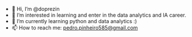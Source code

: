- 👋 Hi, I’m @doprezin
- 👀 I’m interested in learning and enter in the data analytics and IA career.
- 🌱 I’m currently learning python and data analytics :)
- 📫 How to reach me: pedro.pinheiro585@gmail.com

<!---
doprezin/doprezin is a ✨ special ✨ repository because its `README.md` (this file) appears on your GitHub profile.
You can click the Preview link to take a look at your changes.
--->
